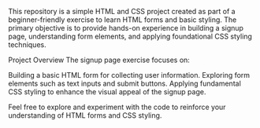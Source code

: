This repository is a simple HTML and CSS project created as part of a beginner-friendly exercise to learn HTML forms and basic styling. The primary objective is to provide hands-on experience in building a signup page, understanding form elements, and applying foundational CSS styling techniques.

Project Overview
The signup page exercise focuses on:

Building a basic HTML form for collecting user information.
Exploring form elements such as text inputs and submit buttons.
Applying fundamental CSS styling to enhance the visual appeal of the signup page.

Feel free to explore and experiment with the code to reinforce your understanding of HTML forms and CSS styling.
